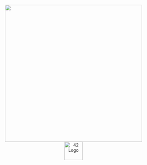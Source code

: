 <p align="center">
  <img src="https://leetcard.jacoblin.cool/sdemey00?theme=dark" width="450"/>
  <img src="https://upload.wikimedia.org/wikipedia/commons/8/8d/42_Logo.svg" alt="42 Logo" width="60" />
</p>



